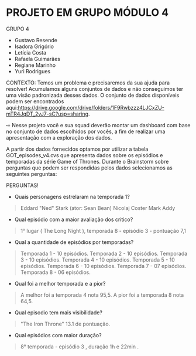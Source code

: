 # PROJETO EM GRUPO MÓDULO 4
 
GRUPO 4 
- Gustavo Resende
- Isadora Grigório
- Letícia Costa
- Rafaela Guimarães
- Regiane Marinho
- Yuri Rodrigues



CONTEXTO: Temos um problema e precisaremos da sua ajuda para resolver! Acumulamos alguns conjuntos de dados e não conseguimos ter uma visão padronizada desses dados. O conjunto de dados disponíveis podem ser encontrados aqui:https://drive.google.com/drive/folders/1F9Rwbzzz4LJCxZU-mTR4JqDT_2vJ7-sC?usp=sharing.


⇨ Nesse projeto você e sua squad deverão montar um dashboard com base no conjunto de dados escolhidos por vocês, a fim de realizar uma apresentação com a exploração dos dados.


A partir dos dados fornecidos optamos por utilizar a tabela GOT_episodes_v4.cvs que apresenta dados sobre os episódios e temporadas da série Game of Thrones. Durante o Brainstorm sobre perguntas que podem ser respondidas pelos dados selecionamos as seguintes perguntas:

PERGUNTAS!

- Quais personagens estrelaram na temporada 1?
> Eddard "Ned" Stark (ator: Sean Bean)
> Nicolaj Coster 
> Mark Addy

- Qual episódio com a maior avaliação dos critico?
> 1° lugar ( The Long Night ), temporada 8 - episódio 3 - pontuação 7,1 


- Qual a quantidade de episódios por temporadas?
> Temporada 1 - 10 episódios. 
> Temporada 2 - 10 episódios. 
> Temporada 3 - 10 episódios. 
> Temporada 4 - 10 episódios. 
> Temporada 5 - 10 episódios. 
> Temporada 6 - 10 episódios. 
> Temporada 7 - 07 episódios. 
> Temporada 8 - 06 episódios. 


- Qual foi a melhor temporada e a pior?
> A melhor foi a temporada 4 nota 95,5.
> A pior foi a temporada 8 nota 64,5.

- Qual episodio tem mais visibilidade?
> "The Iron Throne" 13.1 de pontuação.

- Qual episódios com maior duração?
> 8° temporada -  episódio 3 , duração 1h e 22min .








